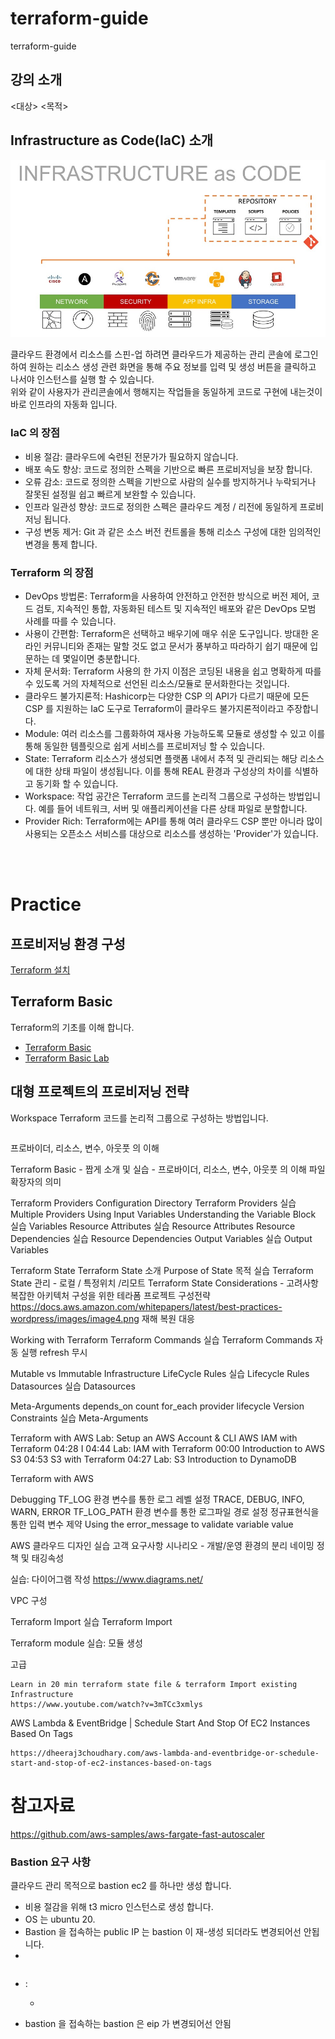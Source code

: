 # terraform-guide
terraform-guide


## 강의 소개

<대상> <목적>

## Infrastructure as Code(IaC) 소개

![iac](images/img.png)

클라우드 환경에서 리소스를 스핀-업 하려면 클라우드가 제공하는 관리 콘솔에 로그인하여 원하는 리소스 생성 관련 화면을 통해 주요 정보를 입력 및 생성 버튼을 클릭하고 나서야 인스턴스를 실행 할 수 있습니다.  
위와 같이 사용자가 관리콘솔에서 행해지는 작업들을 동일하게 코드로 구현에 내는것이 바로 인프라의 자동화 입니다.

### IaC 의 장점 
- 비용 절감: 클라우드에 숙련된 전문가가 필요하지 않습니다. 
- 배포 속도 향상: 코드로 정의한 스펙을 기반으로 빠른 프로비저닝을 보장 합니다.
- 오류 감소: 코드로 정의한 스펙을 기반으로 사람의 실수를 방지하거나 누락되거나 잘못된 설정읠 쉽고 빠르게 보완할 수 있습니다.
- 인프라 일관성 향상: 코드로 정의한 스펙은 클라우드 계정 / 리전에 동일하게 프로비저닝 됩니다.
- 구성 변동 제거: Git 과 같은 소스 버전 컨트롤을 통해 리소스 구성에 대한 임의적인 변경을 통제 합니다.  

### Terraform 의 장점

- DevOps 방법론: Terraform을 사용하여 안전하고 안전한 방식으로 버전 제어, 코드 검토, 지속적인 통합, 자동화된 테스트 및 지속적인 배포와 같은 DevOps 모범 사례를 따를 수 있습니다.
- 사용이 간편함: Terraform은 선택하고 배우기에 매우 쉬운 도구입니다. 방대한 온라인 커뮤니티와 존재는 말할 것도 없고 문서가 풍부하고 따라하기 쉽기 때문에 입문하는 데 몇일이면 충분합니다.
- 자체 문서화: Terraform 사용의 한 가지 이점은 코딩된 내용을 쉽고 명확하게 따를 수 있도록 거의 자체적으로 선언된 리소스/모듈로 문서화한다는 것입니다.
- 클라우드 불가지론적: Hashicorp는 다양한 CSP 의 API가 다르기 때문에 모든 CSP 를 지원하는 IaC 도구로 Terraform이 클라우드 불가지론적이라고 주장합니다.
- Module: 여러 리소스를 그룹화하여 재사용 가능하도록 모듈로 생성할 수 있고 이를 통해 동일한 템플릿으로 쉽게 서비스를 프로비저닝 할 수 있습니다.
- State: Terraform 리소스가 생성되면 플랫폼 내에서 추적 및 관리되는 해당 리소스에 대한 상태 파일이 생성됩니다. 이를 통해 REAL 환경과 구성상의 차이를 식별하고 동기화 할 수 있습니다. 
- Workspace: 작업 공간은 Terraform 코드를 논리적 그룹으로 구성하는 방법입니다. 예를 들어 네트워크, 서버 및 애플리케이션을 다른 상태 파일로 분할합니다.
- Provider Rich: Terraform에는 API를 통해 여러 클라우드 CSP 뿐만 아니라 많이 사용되는 오픈소스 서비스를 대상으로 리소스를 생성하는 'Provider'가 있습니다. 

<br><br>

# Practice

## 프로비저닝 환경 구성
[Terraform 설치](./lab-101/guide.md)


## Terraform Basic
Terraform의 기초를 이해 합니다.   
- [Terraform Basic](./lab-102/guide.md)  
- [Terraform Basic Lab](./lab-102/practice/handson.md)


## 대형 프로젝트의 프로비저닝 전략

Workspace  Terraform 코드를 논리적 그룹으로 구성하는 방법입니다.


```
```

프로바이더, 리소스, 변수, 아웃풋 의 이해

Terraform Basic - 짭게 소개 및 실습  - 프로바이더, 리소스, 변수, 아웃풋 의 이해
파일 확장자의 의미

Terraform Providers
Configuration Directory
Terraform Providers
실습 Multiple Providers
Using Input Variables
Understanding the Variable Block
실습 Variables
Resource Attributes
실습 Resource Attributes
Resource Dependencies
실습 Resource Dependencies
Output Variables
실습 Output Variables

Terraform State
Terraform State 소개
Purpose of State 목적
실습 Terraform State 관리 - 로컬 / 특정위치 /리모트
Terraform State Considerations - 고려사항
복잡한 아키텍처 구성을 위한 테라폼 프로젝트 구성전략
https://docs.aws.amazon.com/whitepapers/latest/best-practices-wordpress/images/image4.png
재해 복원 대응





Working with Terraform
Terraform Commands
실습 Terraform Commands
자동 실행
refresh 무시

Mutable vs Immutable Infrastructure
LifeCycle Rules
실습 Lifecycle Rules
Datasources
실습 Datasources

Meta-Arguments
depends_on
count
for_each
provider
lifecycle
Version Constraints
실습 Meta-Arguments


Terraform with AWS
Lab: Setup an AWS Account  & CLI
AWS IAM with Terraform
04:28
I
04:44
Lab: IAM with Terraform
00:00
Introduction to AWS S3
04:53
S3 with Terraform
04:27
Lab: S3
Introduction to DynamoDB


Terraform with AWS

Debugging
TF_LOG 환경 변수를 통한 로그 레벨 설정
TRACE, DEBUG, INFO, WARN, ERROR
TF_LOG_PATH 환경 변수를 통한 로그파일 경로 설정
정규표현식을 통한 입력 변수 제약 Using the error_message to validate variable value


AWS 클라우드 디자인 실습
고객 요구사항 시나리오 - 개발/운영 환경의 분리
네이밍 정책 및 태깅속성

실습: 다이어그램 작성
https://www.diagrams.net/

VPC 구성






Terraform Import
실습 Terraform Import

Terraform module
실습: 모듈 생성


고급

	Learn in 20 min terraform state file & terraform Import existing Infrastructure
	https://www.youtube.com/watch?v=3mTCc3xmlys


AWS Lambda & EventBridge | Schedule Start And Stop Of EC2 Instances Based On Tags

	https://dheeraj3choudhary.com/aws-lambda-and-eventbridge-or-schedule-start-and-stop-of-ec2-instances-based-on-tags


# 참고자료
https://github.com/aws-samples/aws-fargate-fast-autoscaler



### Bastion 요구 사항

클라우드 관리 목적으로 bastion ec2 를 하나만 생성 합니다.
- 비용 절감을 위해 t3 micro 인스턴스로 생성 합니다. 
- OS 는 ubuntu 20.
- Bastion 을 접속하는 public IP 는 bastion 이 재-생성 되더라도 변경되어선 안됩니다.
- 
```

```
- 
  : 

  - 
- bastion 을 접속하는 bastion 은 eip 가 변경되어선 안됨
